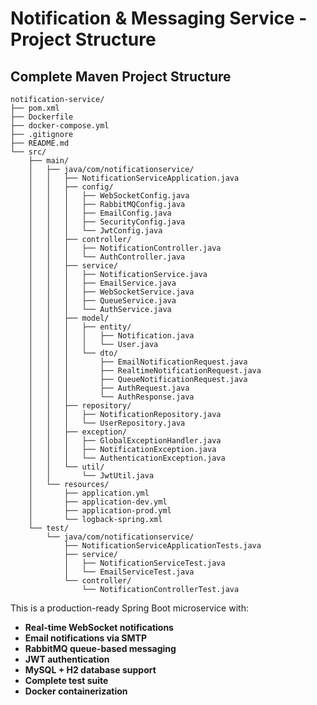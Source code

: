# Notification & Messaging Service - Project Structure

## Complete Maven Project Structure

```
notification-service/
├── pom.xml
├── Dockerfile
├── docker-compose.yml
├── .gitignore
├── README.md
└── src/
    ├── main/
    │   ├── java/com/notificationservice/
    │   │   ├── NotificationServiceApplication.java
    │   │   ├── config/
    │   │   │   ├── WebSocketConfig.java
    │   │   │   ├── RabbitMQConfig.java
    │   │   │   ├── EmailConfig.java
    │   │   │   ├── SecurityConfig.java
    │   │   │   └── JwtConfig.java
    │   │   ├── controller/
    │   │   │   ├── NotificationController.java
    │   │   │   └── AuthController.java
    │   │   ├── service/
    │   │   │   ├── NotificationService.java
    │   │   │   ├── EmailService.java
    │   │   │   ├── WebSocketService.java
    │   │   │   ├── QueueService.java
    │   │   │   └── AuthService.java
    │   │   ├── model/
    │   │   │   ├── entity/
    │   │   │   │   ├── Notification.java
    │   │   │   │   └── User.java
    │   │   │   └── dto/
    │   │   │       ├── EmailNotificationRequest.java
    │   │   │       ├── RealtimeNotificationRequest.java
    │   │   │       ├── QueueNotificationRequest.java
    │   │   │       ├── AuthRequest.java
    │   │   │       └── AuthResponse.java
    │   │   ├── repository/
    │   │   │   ├── NotificationRepository.java
    │   │   │   └── UserRepository.java
    │   │   ├── exception/
    │   │   │   ├── GlobalExceptionHandler.java
    │   │   │   ├── NotificationException.java
    │   │   │   └── AuthenticationException.java
    │   │   └── util/
    │   │       └── JwtUtil.java
    │   └── resources/
    │       ├── application.yml
    │       ├── application-dev.yml
    │       ├── application-prod.yml
    │       └── logback-spring.xml
    └── test/
        └── java/com/notificationservice/
            ├── NotificationServiceApplicationTests.java
            ├── service/
            │   ├── NotificationServiceTest.java
            │   └── EmailServiceTest.java
            └── controller/
                └── NotificationControllerTest.java
```

This is a production-ready Spring Boot microservice with:

- **Real-time WebSocket notifications**
- **Email notifications via SMTP**
- **RabbitMQ queue-based messaging**
- **JWT authentication**
- **MySQL + H2 database support**
- **Complete test suite**
- **Docker containerization**